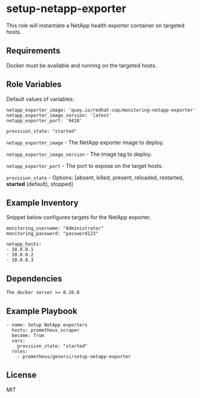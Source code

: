 # setup-netapp-exporter

This role will instantiate a NetApp health exporter container on targeted hosts.

## Requirements

Docker must be available and running on the targeted hosts.

## Role Variables

Default values of variables:

```
netapp_exporter_image: 'quay.io/redhat-cop/monitoring-netapp-exporter'
netapp_exporter_image_version: 'latest'
netapp_exporter_port: '9418'

provision_state: "started"
```

`netapp_exporter_image` - The NetApp exporter image to deploy.

`netapp_exporter_image_version` - The image tag to deploy.

`netapp_exporter_port` - The port to expose on the target hosts.

`provision_state` - Options: [absent, killed, present, reloaded, restarted, **started** (default), stopped]

## Example Inventory

Snippet below configures targets for the NetApp exporter.

```
monitoring_username: "Administrator"
monitoring_password: "password123"

netapp_hosts:
- 10.0.0.1
- 10.0.0.2
- 10.0.0.3
```

## Dependencies

```
The docker server >= 0.10.0
```

## Example Playbook

```
- name: Setup NetApp exporters
  hosts: prometheus_scraper
  become: True
  vars:
    provision_state: "started"
  roles:
    - prometheus/generic/setup-netapp-exporter
```

## License

MIT
